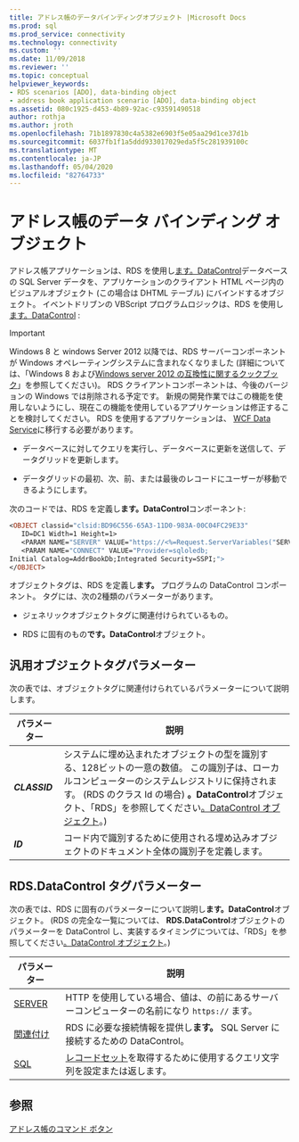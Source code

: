 ```yaml
---
title: アドレス帳のデータバインディングオブジェクト |Microsoft Docs
ms.prod: sql
ms.prod_service: connectivity
ms.technology: connectivity
ms.custom: ''
ms.date: 11/09/2018
ms.reviewer: ''
ms.topic: conceptual
helpviewer_keywords:
- RDS scenarios [ADO], data-binding object
- address book application scenario [ADO], data-binding object
ms.assetid: 080c1925-d453-4b89-92ac-c93591490518
author: rothja
ms.author: jroth
ms.openlocfilehash: 71b1897830c4a5382e6903f5e05aa29d1ce37d1b
ms.sourcegitcommit: 6037fb1f1a5ddd933017029eda5f5c281939100c
ms.translationtype: MT
ms.contentlocale: ja-JP
ms.lasthandoff: 05/04/2020
ms.locfileid: "82764733"
---
```

# <a name="address-book-data-binding-object"></a>アドレス帳のデータ バインディング オブジェクト
アドレス帳アプリケーションは、RDS を使用し[ます。DataControl](../../../ado/reference/rds-api/datacontrol-object-rds.md)データベースの SQL Server データを、アプリケーションのクライアント HTML ページ内のビジュアルオブジェクト (この場合は DHTML テーブル) にバインドするオブジェクト。 イベントドリブンの VBScript プログラムロジックは、RDS を使用し[ます。DataControl](../../../ado/reference/rds-api/datacontrol-object-rds.md) :  
  
> [!IMPORTANT]
>  Windows 8 と windows Server 2012 以降では、RDS サーバーコンポーネントが Windows オペレーティングシステムに含まれなくなりました (詳細については、「Windows 8 および[Windows server 2012 の互換性に関するクックブック](https://www.microsoft.com/download/details.aspx?id=27416)」を参照してください)。 RDS クライアントコンポーネントは、今後のバージョンの Windows では削除される予定です。 新規の開発作業ではこの機能を使用しないようにし、現在この機能を使用しているアプリケーションは修正することを検討してください。 RDS を使用するアプリケーションは、 [WCF Data Service](https://go.microsoft.com/fwlink/?LinkId=199565)に移行する必要があります。  
  
-   データベースに対してクエリを実行し、データベースに更新を送信して、データグリッドを更新します。  
  
-   データグリッドの最初、次、前、または最後のレコードにユーザーが移動できるようにします。  
  
 次のコードでは、RDS を定義し**ます。DataControl**コンポーネント:  
  
```vb
<OBJECT classid="clsid:BD96C556-65A3-11D0-983A-00C04FC29E33"  
   ID=DC1 Width=1 Height=1>  
   <PARAM NAME="SERVER" VALUE="https://<%=Request.ServerVariables("SERVER_NAME")%>">  
   <PARAM NAME="CONNECT" VALUE="Provider=sqloledb;  
Initial Catalog=AddrBookDb;Integrated Security=SSPI;">  
</OBJECT>  
```  
  
 オブジェクトタグは、RDS を定義し**ます。** プログラムの DataControl コンポーネント。 タグには、次の2種類のパラメーターがあります。  
  
-   ジェネリックオブジェクトタグに関連付けられているもの。  
  
-   RDS に固有のもの**です。DataControl**オブジェクト。  
  
## <a name="generic-object-tag-parameters"></a>汎用オブジェクトタグパラメーター  
 次の表では、オブジェクトタグに関連付けられているパラメーターについて説明します。  
  
|パラメーター|説明|  
|---------------|-----------------|  
|***CLASSID***|システムに埋め込まれたオブジェクトの型を識別する、128ビットの一意の数値。 この識別子は、ローカルコンピューターのシステムレジストリに保持されます。 (RDS のクラス Id の場合) **。DataControl**オブジェクト、「RDS」を参照してください[。DataControl オブジェクト](../../../ado/reference/rds-api/datacontrol-object-rds.md)。)|  
|***ID***|コード内で識別するために使用される埋め込みオブジェクトのドキュメント全体の識別子を定義します。|  
  
## <a name="rdsdatacontrol-tag-parameters"></a>RDS.DataControl タグパラメーター  
 次の表では、RDS に固有のパラメーターについて説明し**ます。DataControl**オブジェクト。 (RDS の完全な一覧については、 **RDS.DataControl**オブジェクトのパラメーターを DataControl し、実装するタイミングについては、「RDS」を参照してください[。DataControl オブジェクト](../../../ado/reference/rds-api/datacontrol-object-rds.md)。)  
  
|パラメーター|説明|  
|---------------|-----------------|  
|[SERVER](../../../ado/reference/rds-api/server-property-rds.md)|HTTP を使用している場合、値は、の前にあるサーバーコンピューターの名前になり `https://` ます。|  
|[関連付け](../../../ado/reference/rds-api/connect-property-rds.md)|RDS に必要な接続情報を提供し**ます。** SQL Server に接続するための DataControl。|  
|[SQL](../../../ado/reference/rds-api/sql-property.md)|[レコードセット](../../../ado/reference/ado-api/recordset-object-ado.md)を取得するために使用するクエリ文字列を設定または返します。|  
  
## <a name="see-also"></a>参照  
 [アドレス帳のコマンド ボタン](../../../ado/guide/remote-data-service/address-book-command-buttons.md)


